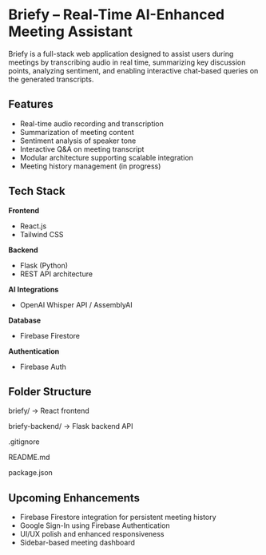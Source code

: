 # Briefy – Real-Time AI-Enhanced Meeting Assistant

Briefy is a full-stack web application designed to assist users during meetings by transcribing audio in real time, summarizing key discussion points, analyzing sentiment, and enabling interactive chat-based queries on the generated transcripts.

## Features

- Real-time audio recording and transcription  
- Summarization of meeting content  
- Sentiment analysis of speaker tone  
- Interactive Q&A on meeting transcript  
- Modular architecture supporting scalable integration  
- Meeting history management (in progress)

## Tech Stack

**Frontend**  
- React.js  
- Tailwind CSS  

**Backend**  
- Flask (Python)  
- REST API architecture  

**AI Integrations**  
- OpenAI Whisper API / AssemblyAI  

**Database**  
- Firebase Firestore 

**Authentication**  
- Firebase Auth 

## Folder Structure

briefy/ → React frontend

briefy-backend/ → Flask backend API

.gitignore

README.md

package.json

## Upcoming Enhancements

- Firebase Firestore integration for persistent meeting history  
- Google Sign-In using Firebase Authentication  
- UI/UX polish and enhanced responsiveness  
- Sidebar-based meeting dashboard


